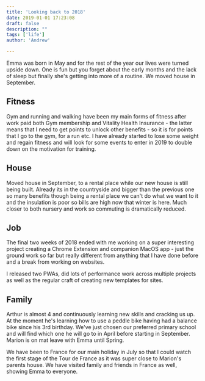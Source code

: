 ```yaml
---
title: 'Looking back to 2018'
date: 2019-01-01 17:23:08
draft: false
description: ""
tags: ['life']
author: 'Andrew'

---
```


Emma was born in May and for the rest of the year our lives were turned upside down. One is fun but you forget about the early months and the lack of sleep but finally she's getting into more of a routine. We moved house in September.

Fitness
-------

Gym and running and walking have been my main forms of fitness after work paid both Gym membership and Vitality Health Insurance - the latter means that I need to get points to unlock other benefits - so it is for points that I go to the gym, for a run etc. I have already started to lose some weight and regain fitness and will look for some events to enter in 2019 to double down on the motivation for training.

House
-----

Moved house in September, to a rental place while our new house is still being built. Already its in the countryside and bigger than the previous one so many benefits though being a rental place we can't do what we want to it and the insulation is poor so bills are high now that winter is here. Much closer to both nursery and work so commuting is dramatically reduced.

Job
---

The final two weeks of 2018 ended with me working on a super interesting project creating a Chrome Extension and companion MacOS app - just the ground work so far but really different from anything that I have done before and a break from working on websites.

I released two PWAs, did lots of performance work across multiple projects as well as the regular craft of creating new templates for sites.

Family
------

Arthur is almost 4 and continuously learning new skills and cracking us up. At the moment he's learning how to use a peddle bike having had a balance bike since his 3rd birthday. We've just chosen our preferred primary school and will find which one he will go to in April before starting in September. Marion is on mat leave with Emma until Spring.

We have been to France for our main holiday in July so that I could watch the first stage of the Tour de France as it was super close to Marion's parents house. We have visited family and friends in France as well, showing Emma to everyone.
